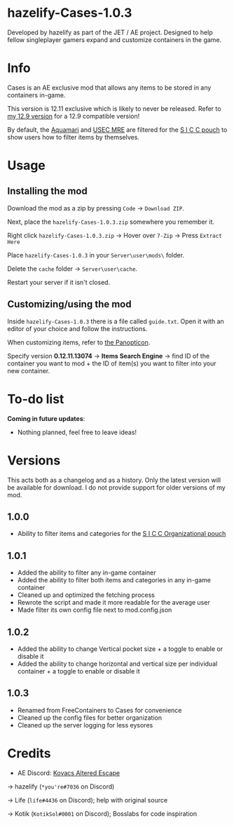# hazelify-Cases-1.0.3
Developed by hazelify as part of the JET / AE project. Designed to help fellow singleplayer gamers expand and customize containers in the game.

# Info
Cases is an AE exclusive mod that allows any items to be stored in any containers in-game.

This version is 12.11 exclusive which is likely to never be released. Refer to [my 12.9 version](https://github.com/minihazel/12.9-Cases) for a 12.9 compatible version!

By default, the [Aquamari](https://escapefromtarkov.fandom.com/wiki/Aquamari_water_bottle_with_filter) and [USEC MRE](https://escapefromtarkov.fandom.com/wiki/MRE_ration_pack) are filtered for the [S I C C pouch](https://escapefromtarkov.fandom.com/wiki/S_I_C_C_Organizational_pouch) to show users how to filter items by themselves.


# Usage

## Installing the mod
Download the mod as a zip by pressing `Code` -> `Download ZIP`.

Next, place the `hazelify-Cases-1.0.3.zip` somewhere you remember it.

Right click `hazelify-Cases-1.0.3.zip` -> Hover over `7-Zip` -> Press `Extract Here`

Place `hazelify-Cases-1.0.3` in your `Server\user\mods\` folder.

Delete the `cache` folder -> `Server\user\cache`.

Restart your server if it isn't closed.

## Customizing/using the mod
Inside `hazelify-Cases-1.0.3` there is a file called `guide.txt`. Open it with an editor of your choice and follow the instructions.

When customizing items, refer to [the Panopticon](https://eft.justemutarkov.eu/).

Specify version **0.12.11.13074** -> **Items Search Engine** -> find ID of the container you want to mod + the ID of item(s) you want to filter into your new container.


# To-do list
**Coming in future updates**:
* Nothing planned, feel free to leave ideas!

# Versions
This acts both as a changelog and as a history. Only the latest version will be available for download. I do not provide support for older versions of my mod.

## 1.0.0
* Ability to filter items and categories for the [S I C C Organizational pouch](https://escapefromtarkov.fandom.com/wiki/S_I_C_C_Organizational_pouch)

## 1.0.1
* Added the ability to filter any in-game container
* Added the ability to filter both items and categories in any in-game container
* Cleaned up and optimized the fetching process
* Rewrote the script and made it more readable for the average user
* Made filter its own config file next to mod.config.json

## 1.0.2
* Added the ability to change Vertical pocket size + a toggle to enable or disable it
* Added the ability to change horizontal and vertical size per individual container + a toggle to enable or disable it

## 1.0.3
* Renamed from FreeContainers to Cases for convenience
* Cleaned up the config files for better organization
* Cleaned up the server logging for less eysores

# Credits
* AE Discord: [Kovacs Altered Escape](https://discord.gg/WY7hEQjSN3)

-> hazelify (`*you're#7036` on Discord)

-> Life (`life#4436` on Discord); help with original source

-> Kotik (`KotikSol#0001` on Discord); Bosslabs for code inspiration
